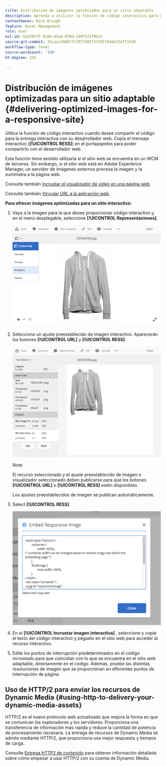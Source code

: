 ```yaml
---
title: Distribución de imágenes optimizadas para un sitio adaptable
description: Aprenda a utilizar la función de código interactivo para ofrecer imágenes optimizadas de Dynamic Media.
contentOwner: Rick Brough
feature: Asset Management
role: User
exl-id: 62af6f3f-9c86-44ad-870d-140f572f99c5
source-git-commit: 35caac30887f17077d82f3370f1948e33d7f1530
workflow-type: tm+mt
source-wordcount: '326'
ht-degree: 15%

---
```


# Distribución de imágenes optimizadas para un sitio adaptable {#delivering-optimized-images-for-a-responsive-site}

Utilice la función de código interactivo cuando desee compartir el código para la entrega interactiva con su desarrollador web. Copia el mensaje interactivo (**[!UICONTROL RESS]**) en el portapapeles para poder compartirlo con el desarrollador web.

Esta función tiene sentido utilizarla si el sitio web se encuentra en un WCM de terceros. Sin embargo, si el sitio web está en Adobe Experience Manager, un servidor de imágenes externos procesa la imagen y la suministra a la página web.

Consulte también [Incrustar el visualizador de vídeo en una página web](embed-code.md).

Consulte también [Vincular URL a la aplicación web](linking-urls-to-yourwebapplication.md).

**Para ofrecer imágenes optimizadas para un sitio interactivo:**

1. Vaya a la imagen para la que desee proporcionar código interactivo y, en el menú desplegable, seleccione **[!UICONTROL Representaciones]**.

   ![chlimage_1-408](assets/chlimage_1-408.png)

1. Seleccione un ajuste preestablecido de imagen interactivo. Aparecerán los botones **[!UICONTROL URL]** y **[!UICONTROL RESS]**.

   ![chlimage_1-409](assets/chlimage_1-409.png)

   >[!NOTE]
   >
   >El recurso seleccionado *y* el ajuste preestablecido de imagen o visualizador seleccionado deben publicarse para que los botones **[!UICONTROL URL]** o **[!UICONTROL RESS]** estén disponibles.
   >
   >Los ajustes preestablecidos de imagen se publican automáticamente.

1. Select **[!UICONTROL RESS]**.

   ![chlimage_1-410](assets/chlimage_1-410.png)

1. En el **[!UICONTROL Incrustar imagen interactiva]** , seleccione y copie el texto del código interactivo y péguelo en el sitio web para acceder al recurso interactivo.
1. Edite los puntos de interrupción predeterminados en el código incrustado para que coincidan con lo que se encuentra en el sitio web adaptable, directamente en el código. Además, pruebe las distintas resoluciones de imagen que se proporcionan en diferentes puntos de interrupción de página.

## Uso de HTTP/2 para enviar los recursos de Dynamic Media {#using-http-to-delivery-your-dynamic-media-assets}

HTTP/2 es el nuevo protocolo web actualizado que mejora la forma en que se comunican los exploradores y los servidores. Proporciona una transferencia de información más rápida y reduce la cantidad de potencia de procesamiento necesaria. La entrega de recursos de Dynamic Media se admite mediante HTTP/2, que proporciona una mejor respuesta y tiempos de carga.

Consulte [Entrega HTTP2 de contenido](http2faq.md) para obtener información detallada sobre cómo empezar a usar HTTP/2 con su cuenta de Dynamic Media.
